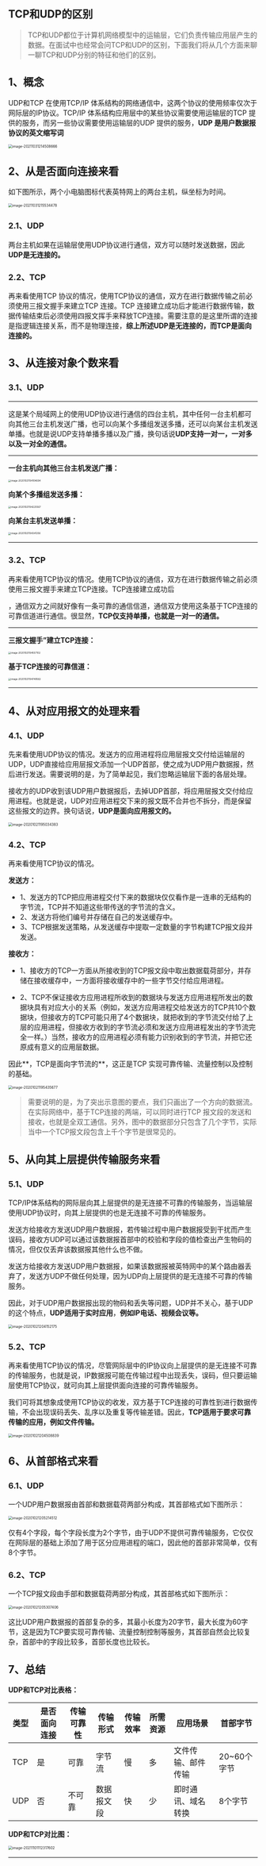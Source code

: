 ## TCP和UDP的区别

> TCP和UDP都位于计算机网络模型中的运输层，它们负责传输应用层产生的数据。在面试中也经常会问TCP和UDP的区别，下面我们将从几个方面来聊一聊TCP和UDP分别的特征和他们的区别。

## 1、概念

UDP和TCP 在使用TCP/IP 体系结构的网络通信中，这两个协议的使用频率仅次于网际层的IP协议。TCP/IP 体系结构应用层中的某些协议需要使用运输层的TCP 提供的服务，而另一些协议需要使用运输层的UDP 提供的服务，**UDP 是用户数据报协议的英文缩写词**

<img src="TCP和UDP的区别.assets/image-20211031214508666.png" alt="image-20211031214508666" style="zoom: 50%;" />

## 2、从是否面向连接来看

如下图所示，两个小电脑图标代表英特网上的两台主机，纵坐标为时间。

<img src="TCP和UDP的区别.assets/image-20211031215534478.png" alt="image-20211031215534478" style="zoom:50%;" />

### 2.1、UDP

两台主机如果在运输层使用UDP协议进行通信，双方可以随时发送数据，因此**UDP是无连接的。** 

### 2.2、TCP

再来看使用TCP 协议的情况，使用TCP协议的通信，双方在进行数据传输之前必须使用三报文握手来建立TCP 连接。TCP 连接建立成功后才能进行数据传输，数据传输结束后必须使用四报文挥手来释放TCP连接。需要注意的是这里所谓的连接是指逻辑连接关系，而不是物理连接，**综上所述UDP是无连接的，而TCP是面向连接的。** 

## 3、从连接对象个数来看

### 3.1、UDP

-----------------

这是某个局域网上的使用UDP协议进行通信的四台主机，其中任何一台主机都可向其他三台主机发送广播，也可以向某个多播组发送多播，还可以向某台主机发送单播。也就是说UDP支持单播多播以及广播，换句话说**UDP支持一对一，一对多以及一对全的通信。** 

-----------------------

**一台主机向其他三台主机发送广播：** 

<img src="TCP和UDP的区别.assets/image-20201021194104694.png" alt="image-20201021194104694" style="zoom:33%;" />

**向某个多播组发送多播：**

<img src="TCP和UDP的区别.assets/image-20201021194225567.png" alt="image-20201021194225567" style="zoom: 33%;" />

**向某台主机发送单播：**

<img src="TCP和UDP的区别.assets/image-20201021194341256.png" alt="image-20201021194341256" style="zoom:33%;" />

-----------

### 3.2、TCP

再来看使用TCP协议的情况。使用TCP协议的通信，双方在进行数据传输之前必须使用三报文握手来建立TCP连接。TCP连接建立成功后

，通信双方之间就好像有一条可靠的通信信道，通信双方使用这条基于TCP连接的可靠信道进行通信。很显然，**TCP仅支持单播，也就是一对一的通信。**

-----------------

**三报文握手”建立TCP连接：**

<img src="TCP和UDP的区别.assets/image-20201021194557102.png" alt="image-20201021194557102" style="zoom:33%;" />



**基于TCP连接的可靠信道：**

<img src="TCP和UDP的区别.assets/image-20201021194749562.png" alt="image-20201021194749562" style="zoom:33%;" />

---------------------

## 4、从对应用报文的处理来看

### 4.1、UDP

先来看使用UDP协议的情况。发送方的应用进程将应用层报文交付给运输层的UDP，UDP直接给应用层报文添加一个UDP首部，使之成为UDP用户数据报，然后进行发送。需要说明的是，为了简单起见，我们忽略运输层下面的各层处理。

接收方的UDP收到该UDP用户数据报后，去掉UDP首部，将应用层报文交付给应用进程。也就是说，UDP对应用进程交下来的报文既不合并也不拆分，而是保留这些报文的边界。换句话说，**UDP是面向应用报文的。**  

<img src="TCP和UDP的区别.assets/image-20201021195034383.png" alt="image-20201021195034383" style="zoom:50%;" />

### 4.2、TCP

再来看使用TCP协议的情况。

**发送方：**

- 1、发送方的TCP把应用进程交付下来的数据块仅仅看作是一连串的无结构的字节流，TCP并不知道这些带传送的字节流的含义。
- 2、发送方将他们编号并存储在自己的发送缓存中。
- 3、TCP根据发送策略，从发送缓存中提取一定数量的字节构建TCP报文段并发送。

**接收方：**

- 1、接收方的TCP一方面从所接收到的TCP报文段中取出数据载荷部分，并存储在接收缓存中，一方面将接收缓存中的一些字节交付给应用进程。

- 2、TCP不保证接收方应用进程所收到的数据块与发送方应用进程所发出的数据块具有对应大小的关系（例如，发送方应用进程交给发送方的TCP共10个数据块，但接收方的TCP可能只用了4个数据块，就把收到的字节流交付给了上层的应用进程，但接收方收到的字节流必须和发送方应用进程发出的字节流完全一样。）当然，接收方的应用进程必须有能力识别收到的字节流，并把它还原成有意义的应用层数据。

因此**，TCP是面向字节流的**，这正是TCP 实现可靠传输、流量控制以及控制的基础。



<img src="TCP和UDP的区别.assets/image-20201021195435677.png" alt="image-20201021195435677" style="zoom: 50%;" />

> 需要说明的是，为了突出示意图的要点，我们只画出了一个方向的数据流。在实际网络中，基于TCP连接的两端，可以同时进行TCP 报文段的发送和接收，也就是全双工通信。另外，图中的数据部分只包含了几个字节，实际当中一个TCP报文段包含上千个字节是很常见的。

## 5、从向其上层提供传输服务来看

### 5.1、UDP

TCP/IP体系结构的网际层向其上层提供的是无连接不可靠的传输服务，当运输层使用UDP协议时，向其上层提供的也是无连接不可靠的传输服务。

发送方给接收方发送UDP用户数据报，若传输过程中用户数据报受到干扰而产生误码，接收方UDP可以通过该数据报首部中的校验和字段的值检查出产生物码的情况，但仅仅丢弃该数据报其他什么也不做。

发送方给接收方发送UDP用户数据报，如果该数据报被英特网中的某个路由器丢弃了，发送方UDP不做任何处理，因为UDP向上层提供的是无连接不可靠的传输服务。 

因此，对于UDP用户数据报出现的物码和丢失等问题，UDP并不关心，基于UDP的这个特点，**UDP适用于实时应用**，**例如IP电话、视频会议等。**

<img src="TCP和UDP的区别.assets/image-20201021204152175.png" alt="image-20201021204152175" style="zoom: 50%;" />

### 5.2、TCP

再来看使用TCP协议的情况，尽管网际层中的IP协议向上层提供的是无连接不可靠的传输服务，也就是说，IP数据报可能在传输过程中出现丢失，误码，但只要运输层使用TCP协议，就可向其上层提供面向连接的可靠传输服务。

我们可将其想象成使用TCP协议的收发，双方基于TCP连接的可靠性到进行数据传输，不会出现误码丢失、乱序以及重复等传输差错。因此，**TCP适用于要求可靠传输的应用，例如文件传输。** 



<img src="TCP和UDP的区别.assets/image-20201021204508839.png" alt="image-20201021204508839" style="zoom:50%;" />

## 6、从首部格式来看

### 6.1、UDP

一个UDP用户数据报由首部和数据载荷两部分构成，其首部格式如下图所示：

<img src="TCP和UDP的区别.assets/image-20201021205214512.png" alt="image-20201021205214512" style="zoom:50%;" />

仅有4个字段，每个字段长度为2个字节，由于UDP不提供可靠传输服务，它仅仅在网际层的基础上添加了用于区分应用进程的端口，因此他的首部非常简单，仅有8个字节。

### 6.2、TCP

一个TCP报文段由手部和数据载荷两部分构成，其首部格式如下图所示：

<img src="TCP和UDP的区别.assets/image-20201021205307406.png" alt="image-20201021205307406" style="zoom:50%;" />

这比UDP用户数据报的首部复杂的多，其最小长度为20字节，最大长度为60字节，这是因为TCP要实现可靠传输、流量控制控制等服务，其首部自然会比较复杂，首部中的字段比较多，首部长度也比较长。

## 7、总结

**UDP和TCP对比表格：**

| 类型 | 是否面向连接 | 传输可靠性 | 传输形式   | 传输效率 | 所需资源 | 应用场景           | 首部字节    |
| ---- | ------------ | ---------- | ---------- | -------- | -------- | ------------------ | ----------- |
| TCP  | 是           | 可靠       | 字节流     | 慢       | 多       | 文件传输、邮件传输 | 20~60个字节 |
| UDP  | 否           | 不可靠     | 数据报文段 | 快       | 少       | 即时通讯、域名转换 | 8个字节     |

**UDP和TCP对比图：** 

<img src="TCP和UDP的区别.assets/image-20211101112317602.png" alt="image-20211101112317602" style="zoom:50%;" />

-----------------

